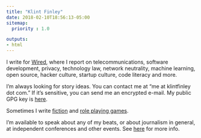 ```yaml
---
title: "Klint Finley"
date: 2018-02-10T18:56:13-05:00
sitemap:
  priority : 1.0

outputs:
- html
---
```

I write for [Wired](http://www.wired.com/author/kfinley/), where I report on telecommunications, software development, privacy, technology law, network neutrality, machine learning, open source, hacker culture, startup culture, code literacy and more.

I’m always looking for story ideas. You can contact me at “me at klintfinley dot com.” If it’s sensitive, you can send me an encrypted e-mail. My public GPG key is [here](https://klintfinley.com/contact/).

Sometimes I write [fiction](https://klintron.com/fiction/) and [role playing games](https://klintron.com/games/).

I’m available to speak about any of my beats, or about journalism in general, at independent conferences and other events. See [here](https://klintfinley.com/speaking/) for more info.

